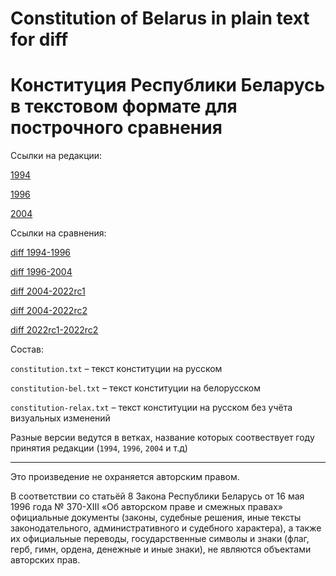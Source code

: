 # Constitution of Belarus in plain text for diff
# Конституция Республики Беларусь в текстовом формате для построчного сравнения

Ссылки на редакции:

[1994](https://github.com/bes-internal/contitution/blob/1994/constitution.txt)

[1996](https://github.com/bes-internal/contitution/blob/1996/constitution.txt)

[2004](https://github.com/bes-internal/contitution/blob/2004/constitution.txt)


Ссылки на сравнения:

[diff 1994-1996](https://github.com/bes-internal/contitution/compare/1994..1996#diff-d6a512a278299c1055e4cc65a700a17c)

[diff 1996-2004](https://github.com/bes-internal/contitution/compare/1996..2004#diff-d6a512a278299c1055e4cc65a700a17c)

[diff 2004-2022rc1](https://github.com/bes-internal/belarusconstitution/compare/2004..2022_rc1#diff-2af73a9ad8678a70b52b24)

[diff 2004-2022rc2](https://github.com/bes-internal/belarusconstitution/compare/2004..2022_rc2#diff-2af73a9ad8678a70b52b24)

[diff 2022rc1-2022rc2](https://github.com/bes-internal/belarusconstitution/compare/2022_rc1..2022_rc2)

Состав:

`constitution.txt` – текст конституции на русском 

`constitution-bel.txt` – текст конституции на белорусском

`constitution-relax.txt` – текст конституции на русском без учёта визуальных изменений

Разные версии ведутся в ветках, название которых соотвествует году принятия редакции (`1994`, `1996`, `2004` и т.д)


------
Это произведение не охраняется авторским правом.

В соответствии со статьёй 8 Закона Республики Беларусь от 16 мая 1996 года № 370-XІІІ «Об авторском праве и смежных правах» официальные документы (законы, судебные решения, иные тексты законодательного, административного и судебного характера), а также их официальные переводы, государственные символы и знаки (флаг, герб, гимн, ордена, денежные и иные знаки), не являются объектами авторских прав.
